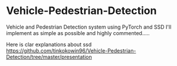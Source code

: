 # Vehicle-Pedestrian-Detection

Vehicle and Pedestrian Detection system using PyTorch and SSD
I'll implement as simple as possible and highly commented.....

Here is clar explanations about ssd 
https://github.com/tinkokowin96/Vehicle-Pedestrian-Detection/tree/master/presentation
